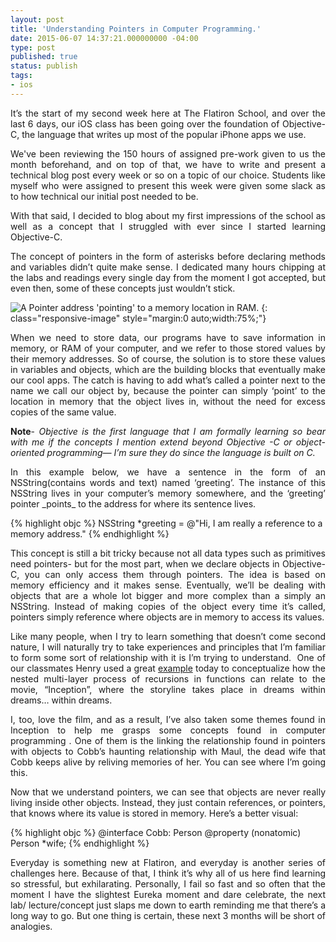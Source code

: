 ```yaml
---
layout: post
title: 'Understanding Pointers in Computer Programming.'
date: 2015-06-07 14:37:21.000000000 -04:00
type: post
published: true
status: publish
tags:
- ios
---
```


<p class="intro" style="text-align:justify;">It’s the start of my second week here at The Flatiron School, and over the last 6 days, our iOS class has been going over the foundation of Objective-C, the language that writes up most of the popular iPhone apps we use.</p>
<!--more-->

<p style="text-align:justify;">We've been reviewing the 150 hours of assigned pre-work given to us the month beforehand, and on top of that, we have to write and present a technical blog post every week or so on a topic of our choice. Students like myself who were assigned to present this week were given some slack as to how technical our initial post needed to be.</p>
<p style="text-align:justify;">With that said, I decided to blog about my first impressions of the school as well as a concept that I struggled with ever since I started learning Objective-C.<!--more--></p>
<p style="text-align:justify;">The concept of pointers in the form of asterisks before declaring methods and variables didn’t quite make sense. I dedicated many hours chipping at the labs and readings every single day from the moment I got accepted, but even then, some of these concepts just wouldn’t stick.</p>

![A Pointer address 'pointing' to a memory location in RAM.](https://cdn.tutsplus.com/mobile/uploads/2014/01/objective-c_succinctly_image015.png)
{: class="responsive-image" style="margin:0 auto;width:75%;"}

<p style="text-align:justify;">When we need to store data, our programs have to save information in memory, or RAM of your computer, and we refer to those stored values by their memory addresses. So of course, the solution is to store these values in variables and objects, which are the building blocks that eventually make our cool apps. The catch is having to add what’s called a pointer next to the name we call our object by, because the pointer can simply ‘point’ to the location in memory that the object lives in, without the need for excess copies of the same value.</p>
<p style="text-align:justify;"><strong>Note</strong>- <em>Objective is the first language that I am formally learning so bear with me if the concepts I mention extend beyond Objective -C or object-oriented programming— I’m sure they do since the language is built on C.</em></p>
<p style="text-align:justify;">In this example below, we have a sentence in the form of an NSString(contains words and text) named ‘greeting’. The instance of this NSString lives in your computer’s memory somewhere, and the ‘greeting’ pointer _points_ to the address for where its sentence lives.</p>

{% highlight objc %}
NSString *greeting = @"Hi, I am really a reference to a memory address."
{% endhighlight %}

<p style="text-align:justify;">This concept is still a bit tricky because not all data types such as primitives need pointers- but for the most part, when we declare objects in Objective-C, you can only access them through pointers. The idea is based on memory efficiency and it makes sense. Eventually, we’ll be dealing with objects that are a whole lot bigger and more complex than a simply an NSString. Instead of making copies of the object every time it’s called, pointers simply reference where objects are in memory to access its values.</p>
<p style="text-align:justify;">Like many people, when I try to learn something that doesn’t come second nature, I will naturally try to take experiences and principles that I’m familiar to form some sort of relationship with it is I’m trying to understand.  One of our classmates Henry used a great <a href="https://henrydchan.wordpress.com/2015/06/09/recursive-fibofinder/">example</a> today to conceptualize how the nested multi-layer process of recursions in functions can relate to the movie, “Inception”, where the storyline takes place in dreams within dreams… within dreams.</p>
<p style="text-align:justify;">I, too, love the film, and as a result, I’ve also taken some themes found in Inception to help me grasps some concepts found in computer programming . One of them is the linking the relationship found in pointers with objects to Cobb’s haunting relationship with Maul, the dead wife that Cobb keeps alive by reliving memories of her. You can see where I’m going this.</p>
<p style="text-align:justify;">Now that we understand pointers, we can see that objects are never really living inside other objects. Instead, they just contain references, or pointers, that knows where its value is stored in memory. Here’s a better visual:</p>

{% highlight objc %}
@interface Cobb: Person
@property (nonatomic) Person *wife;
{% endhighlight %}

<p style="text-align:justify;">
<p style="text-align:justify;">
<p style="text-align:justify;">Everyday is something new at Flatiron, and everyday is another series of challenges here. Because of that, I think it’s why all of us here find learning so stressful, but exhilarating. Personally, I fail so fast and so often that the moment I have the slightest Eureka moment and dare celebrate, the next lab/ lecture/concept just slaps me down to earth reminding me that there’s a long way to go. But one thing is certain, these next 3 months will be short of analogies.</p>
